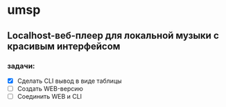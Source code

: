 # umsp
## Localhost-веб-плеер для локальной музыки с красивым интерфейсом

### задачи:
- [x] Сделать CLI вывод в виде таблицы
- [ ] Создать WEB-версию
- [ ] Соединить WEB и CLI